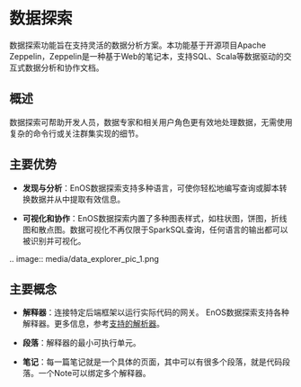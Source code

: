 # 数据探索

数据探索功能旨在支持灵活的数据分析方案。本功能基于开源项目Apache Zeppelin，Zeppelin是一种基于Web的笔记本，支持SQL、Scala等数据驱动的交互式数据分析和协作文档。

## 概述<description>

数据探索可帮助开发人员，数据专家和相关用户角色更有效地处理数据，无需使用复杂的命令行或关注群集实现的细节。


## 主要优势<keybenefits>

- **发现与分析**：EnOS数据探索支持多种语言，可使你轻松地编写查询或脚本转换数据并从中提取有效信息。

- **可视化和协作**：EnOS数据探索内置了多种图表样式，如柱状图，饼图，折线图和散点图。数据可视化不再仅限于SparkSQL查询，任何语言的输出都可以被识别并可视化。<!--修改了中文，与英语已不同-->

.. image:: media/data_explorer_pic_1.png

## 主要概念<keyconcepts>

- **解释器**：连接特定后端框架以运行实际代码的网关。 EnOS数据探索支持各种解释器。更多信息，参考[支持的解析器](interpreter)。

- **段落**：解释器的最小可执行单元。

- **笔记**：每一篇笔记就是一个具体的页面，其中可以有很多个段落，就是代码段落。一个Note可以绑定多个解释器。
